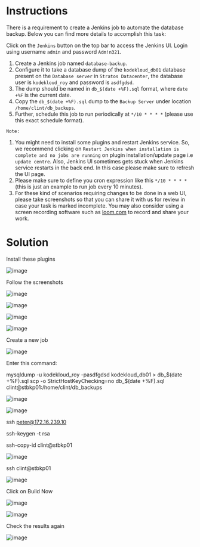 # Instructions

There is a requirement to create a Jenkins job to automate the database backup. Below you can find more details to accomplish this task:

Click on the `Jenkins` button on the top bar to access the Jenkins UI. Login using username `admin` and password `Adm!n321`.

1. Create a Jenkins job named `database-backup`.
2. Configure it to take a database dump of the `kodekloud_db01` database present on the `Database server` in `Stratos Datacenter`, the database user is `kodekloud_roy` and password is `asdfgdsd`.
3. The dump should be named in `db_$(date +%F).sql` format, where `date +%F` is the current date.
4. Copy the `db_$(date +%F).sql` dump to the `Backup Server` under location `/home/clint/db_backups`.
5. Further, schedule this job to run periodically at `*/10 * * * *` (please use this exact schedule format).

`Note:`

1. You might need to install some plugins and restart Jenkins service. So, we recommend clicking on `Restart Jenkins when installation is complete and no jobs are running` on plugin installation/update page i.e `update centre`. Also, Jenkins UI sometimes gets stuck when Jenkins service restarts in the back end. In this case please make sure to refresh the UI page.
2. Please make sure to define you cron expression like this `*/10 * * * *` (this is just an example to run job every 10 minutes).
3. For these kind of scenarios requiring changes to be done in a web UI, please take screenshots so that you can share it with us for review in case your task is marked incomplete. You may also consider using a screen recording software such as [loom.com](http://loom.com/) to record and share your work.

 # Solution

Install these plugins

![image](https://github.com/janaom/KodeKloud-Engineer-2.0/assets/83917694/4750be22-ebd7-49aa-b3a8-3d2e95d9a9dc)

Follow the screenshots

![image](https://github.com/janaom/KodeKloud-Engineer-2.0/assets/83917694/27730b2c-311f-46b6-8219-2f911b61c6d1)

![image](https://github.com/janaom/KodeKloud-Engineer-2.0/assets/83917694/f51031f5-6202-4868-a2f0-40038cf3b6d7)

![image](https://github.com/janaom/KodeKloud-Engineer-2.0/assets/83917694/ee9179c6-503a-4450-ae6e-1bab0827a4e8)

![image](https://github.com/janaom/KodeKloud-Engineer-2.0/assets/83917694/a83a0272-3eea-42c0-8a48-29eec0454910)

Create a new job

![image](https://github.com/janaom/KodeKloud-Engineer-2.0/assets/83917694/1524cbde-51bf-412e-917f-8055f6e7333c)

Enter this command: 

mysqldump -u kodekloud_roy -pasdfgdsd kodekloud_db01 > db_$(date +%F).sql
scp -o StrictHostKeyChecking=no db_$(date +%F).sql clint@stbkp01:/home/clint/db_backups

![image](https://github.com/janaom/KodeKloud-Engineer-2.0/assets/83917694/fbd0bcc8-f8c6-4e4c-8bfc-6ce729456d8a)

![image](https://github.com/janaom/KodeKloud-Engineer-2.0/assets/83917694/0ce7f992-5e61-4196-be1d-21101beb7a52)

ssh peter@172.16.239.10

ssh-keygen -t rsa

ssh-copy-id clint@stbkp01

![image](https://github.com/janaom/KodeKloud-Engineer-2.0/assets/83917694/b6a90033-d9d5-48e1-a094-f715deb45134)

ssh clint@stbkp01

![image](https://github.com/janaom/KodeKloud-Engineer-2.0/assets/83917694/7d814f22-0607-4853-9003-31c5c065c63f)

Click on Build Now

![image](https://github.com/janaom/KodeKloud-Engineer-2.0/assets/83917694/e42c85ce-060b-406c-8c81-891ac227b48b)

![image](https://github.com/janaom/KodeKloud-Engineer-2.0/assets/83917694/b623d0c4-7961-491c-b77b-b07c25e5e663)

Check the results again

![image](https://github.com/janaom/KodeKloud-Engineer-2.0/assets/83917694/22ab811b-7007-4b37-8a3f-76f76d5d1c71)










